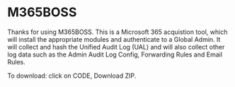 # M365BOSS

Thanks for using M365BOSS.  This is a Microsoft 365 acquistion tool, which will install the appropriate modules and authenticate to a Global Admin.  It will 
collect and hash the Unified Audit Log (UAL) and will also collect other log data such as the Admin Audit Log Config, Forwarding Rules and Email Rules.

To download: click on CODE, Download ZIP.  
